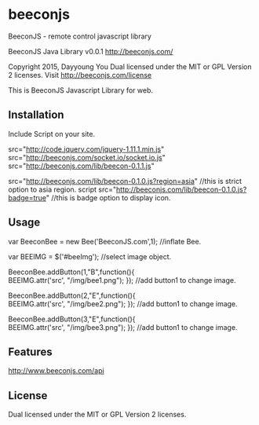 beeconjs
=========
BeeconJS - remote control javascript library

 BeeconJS Java Library v0.0.1
 http://beeconjs.com/
 
 Copyright 2015, Dayyoung You
 Dual licensed under the MIT or GPL Version 2 licenses.
 Visit http://beeconjs.com/license 
 
This is  BeeconJS Javascript Library for web. 

## Installation

Include Script on your site.

src="http://code.jquery.com/jquery-1.11.1.min.js"
src="http://beeconjs.com/socket.io/socket.io.js"
src="http://beeconjs.com/lib/beecon-0.1.1.js"

src="http://beeconjs.com/lib/beecon-0.1.0.js?region=asia"
//this is strict option to asia region. 
script src="http://beeconjs.com/lib/beecon-0.1.0.js?badge=true"
//this is badge option to display icon. 

## Usage
		

var BeeconBee = new Bee('BeeconJS.com',1);
//inflate Bee.

var BEEIMG = $('#beeImg');
//select image object. 

BeeconBee.addButton(1,"B",function(){  
  BEEIMG.attr('src', "/img/bee1.png");
});
//add button1 to change image. 

BeeconBee.addButton(2,"E",function(){  
  BEEIMG.attr('src', "/img/bee2.png");
});
//add button1 to change image.

BeeconBee.addButton(3,"E",function(){  
  BEEIMG.attr('src', "/img/bee3.png");
});
//add button1 to change image.
	
		
## Features

http://www.beeconjs.com/api

## License

Dual licensed under the MIT or GPL Version 2 licenses.
 
